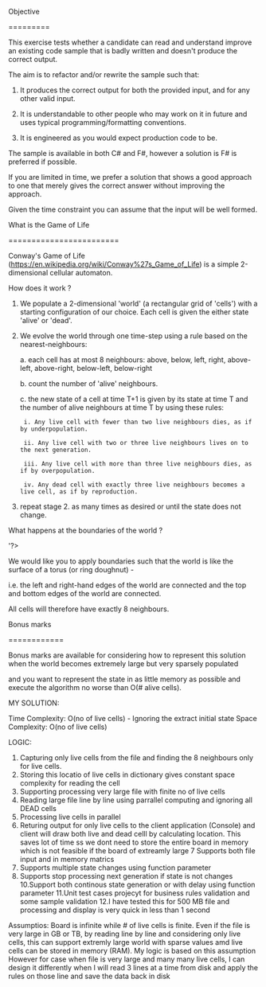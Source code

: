  

Objective

=========

 

This exercise tests whether a candidate can read and understand improve an existing code sample that is badly written and doesn't produce the correct output.

 

The aim is to refactor and/or rewrite the sample such that:

 

1. It produces the correct output for both the provided input, and for any other valid input.

2. It is understandable to other people who may work on it in future and uses typical programming/formatting conventions.

3. It is engineered as you would expect production code to be.

 

The sample is available in both C# and F#, however a solution is F# is preferred if possible.

 

If you are limited in time, we prefer a solution that shows a good approach to one that merely gives the correct answer without improving the approach.

Given the time constraint you can assume that the input will be well formed.

 

What is the Game of Life

========================

 

Conway's Game of Life (https://en.wikipedia.org/wiki/Conway%27s_Game_of_Life) is a simple 2-dimensional cellular automaton.

 

How does it work ?

 

1. We populate a 2-dimensional 'world' (a rectangular grid of 'cells') with a starting configuration of our choice. Each cell is given the either state 'alive' or 'dead'.

2. We evolve the world through one time-step using a rule based on the nearest-neighbours:

 

    a. each cell has at most 8 neighbours: above, below, left, right, above-left, above-right, below-left, below-right

    b. count the number of 'alive' neighbours.

    c. the new state of a cell at time T+1 is given by its state at time T and the number of alive neighbours at time T by using these rules:

        i. Any live cell with fewer than two live neighbours dies, as if by underpopulation.

        ii. Any live cell with two or three live neighbours lives on to the next generation.

        iii. Any live cell with more than three live neighbours dies, as if by overpopulation.

        iv. Any dead cell with exactly three live neighbours becomes a live cell, as if by reproduction.

 

3. repeat stage 2. as many times as desired or until the state does not change.

 

What happens at the boundaries of the world ?

'?>

We would like you to apply boundaries such that the world is like the surface of a torus (or ring doughnut) -

i.e. the left and right-hand edges of the world are connected and the top and bottom edges of the world are connected.

All cells will therefore have exactly 8 neighbours.

 

Bonus marks

============

 

Bonus marks are available for considering how to represent this solution when the world becomes extremely large but very sparsely populated

and you want to represent the state in as little memory as possible and execute the algorithm no worse than O(# alive cells).





MY SOLUTION:


Time Complexity: O(no of live cells) - Ignoring the extract initial state
Space Complexity: O(no of live cells)

LOGIC:
1. Capturing only live cells from the file and finding the 8 neighbours only for live cells.
2. Storing this locatio of live cells in dictionary gives constant space complexity for reading the cell
3. Supporting processing very large file with finite no of live cells
4. Reading large file line by line using parrallel computing and ignoring all DEAD cells
5. Processing live cells in parallel
6. Returing output for only live cells to the client application (Console) and client will draw both live and dead celll by calculating location. This saves lot of time ss we dont need to store the entire board in memory which is not feasible if the board of extreamly large
7  Supports both file input and in memory matrics 
8. Supports multiple state changes using function parameter
9. Supports stop processing next generation if state is not changes
10.Support both continous state generation or with delay using function parameter
11.Unit test cases projecyt for business rules validation and some sample validation
12.I have tested this for 500 MB file and processing and display is very quick in less than 1 second

Assumptios:
Board is infinite while # of live cells is finite. Even if the file is very large in GB or TB, by reading line by line and considering only live cells, this can support extremly large world with sparse values amd live cells can be stored in memory (RAM).
My logic is based on this assumption
However for case when file is very large and many many live cells, I can design it differently when I will read 3 lines at a time from disk and apply the rules on those line and save the data back in disk

